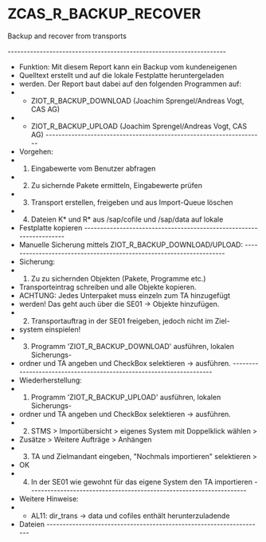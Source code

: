 # ZCAS_R_BACKUP_RECOVER
Backup and recover from transports

*--------------------------------------------------------------------*
* Funktion: Mit diesem Report kann ein Backup vom kundeneigenen
* Quelltext erstellt und auf die lokale Festplatte heruntergeladen
* werden. Der Report baut dabei auf den folgenden Programmen auf:
* - ZIOT_R_BACKUP_DOWNLOAD (Joachim Sprengel/Andreas Vogt, CAS AG)
* - ZIOT_R_BACKUP_UPLOAD   (Joachim Sprengel/Andreas Vogt, CAS AG)
*--------------------------------------------------------------------*
* Vorgehen:
* 1) Eingabewerte vom Benutzer abfragen
* 2) Zu sichernde Pakete ermitteln, Eingabewerte prüfen
* 3) Transport erstellen, freigeben und aus Import-Queue löschen
* 4) Dateien K* und R* aus /sap/cofile und /sap/data auf lokale
*    Festplatte kopieren
*--------------------------------------------------------------------*
* Manuelle Sicherung mittels ZIOT_R_BACKUP_DOWNLOAD/UPLOAD:
*--------------------------------------------------------------------*
* Sicherung:
* 1) Zu zu sichernden Objekten (Pakete, Programme etc.)
*    Transporteintrag schreiben und alle Objekte kopieren.
*    ACHTUNG: Jedes Unterpaket muss einzeln zum TA hinzugefügt
*    werden! Das geht auch über die SE01 -> Objekte hinzufügen.
* 2) Transportauftrag in der SE01 freigeben, jedoch nicht im Ziel-
*    system einspielen!
* 3) Programm 'ZIOT_R_BACKUP_DOWNLOAD' ausführen, lokalen Sicherungs-
*    ordner und TA angeben und CheckBox selektieren -> ausführen.
*--------------------------------------------------------------------*
* Wiederherstellung:
* 1) Programm 'ZIOT_R_BACKUP_UPLOAD' ausführen, lokalen Sicherungs-
*    ordner und TA angeben und CheckBox selektieren -> ausführen.
* 2) STMS > Importübersicht > eigenes System mit Doppelklick wählen >
*    Zusätze > Weitere Aufträge > Anhängen
* 3) TA und Zielmandant eingeben, "Nochmals importieren" selektieren >
*    OK
* 4) In der SE01 wie gewohnt für das eigene System den TA importieren
*--------------------------------------------------------------------*
* Weitere Hinweise:
* - AL11: dir_trans -> data und cofiles enthält herunterzuladende
*   Dateien
*--------------------------------------------------------------------*
